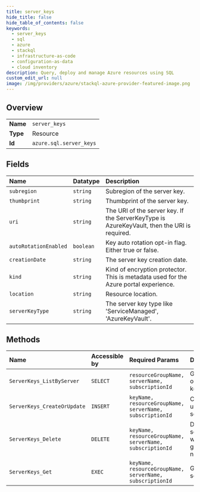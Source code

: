```yaml
---
title: server_keys
hide_title: false
hide_table_of_contents: false
keywords:
  - server_keys
  - sql
  - azure    
  - stackql
  - infrastructure-as-code
  - configuration-as-data
  - cloud inventory
description: Query, deploy and manage Azure resources using SQL
custom_edit_url: null
image: /img/providers/azure/stackql-azure-provider-featured-image.png
---
```

  
    

## Overview
<table><tbody>
<tr><td><b>Name</b></td><td><code>server_keys</code></td></tr>
<tr><td><b>Type</b></td><td>Resource</td></tr>
<tr><td><b>Id</b></td><td><code>azure.sql.server_keys</code></td></tr>
</tbody></table>

## Fields
| Name | Datatype | Description |
|:-----|:---------|:------------|
| `subregion` | `string` | Subregion of the server key. |
| `thumbprint` | `string` | Thumbprint of the server key. |
| `uri` | `string` | The URI of the server key. If the ServerKeyType is AzureKeyVault, then the URI is required. |
| `autoRotationEnabled` | `boolean` | Key auto rotation opt-in flag. Either true or false. |
| `creationDate` | `string` | The server key creation date. |
| `kind` | `string` | Kind of encryption protector. This is metadata used for the Azure portal experience. |
| `location` | `string` | Resource location. |
| `serverKeyType` | `string` | The server key type like 'ServiceManaged', 'AzureKeyVault'. |
## Methods
| Name | Accessible by | Required Params | Description |
|:-----|:--------------|:----------------|:------------|
| `ServerKeys_ListByServer` | `SELECT` | `resourceGroupName, serverName, subscriptionId` | Gets a list of server keys. |
| `ServerKeys_CreateOrUpdate` | `INSERT` | `keyName, resourceGroupName, serverName, subscriptionId` | Creates or updates a server key. |
| `ServerKeys_Delete` | `DELETE` | `keyName, resourceGroupName, serverName, subscriptionId` | Deletes the server key with the given name. |
| `ServerKeys_Get` | `EXEC` | `keyName, resourceGroupName, serverName, subscriptionId` | Gets a server key. |
